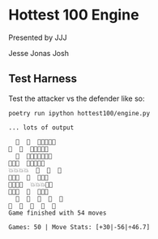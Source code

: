 # Hottest 100 Engine

Presented by JJJ

Jesse
Jonas
Josh

## Test Harness

Test the attacker vs the defender like so:

`poetry run ipython hottest100/engine.py`

```
... lots of output

  🌊  🌊  🌊💥💥💥🌊
🌊  🌊  🌊🌊🌊🌊🌊
  🌊  🌊💥💥💥💥💥🌊
🌊🌊🌊  🌊🌊🌊🌊🌊
💥💥💥💥  🌊  🌊  🌊
🌊🌊🌊  🌊  🌊🌊🌊
🌊💥💥🌊  💥💥💥🌊🌊
🌊🌊🌊  🌊  🌊🌊🌊
  🌊  🌊  🌊  🌊  🌊
🌊  🌊  🌊  🌊  🌊
Game finished with 54 moves

Games: 50 | Move Stats: [+30|-56|÷46.7]
```
